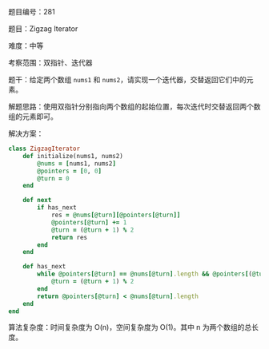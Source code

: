 题目编号：281

题目：Zigzag Iterator

难度：中等

考察范围：双指针、迭代器

题干：给定两个数组 `nums1` 和 `nums2`，请实现一个迭代器，交替返回它们中的元素。

解题思路：使用双指针分别指向两个数组的起始位置，每次迭代时交替返回两个数组的元素即可。

解决方案：

```ruby
class ZigzagIterator
    def initialize(nums1, nums2)
        @nums = [nums1, nums2]
        @pointers = [0, 0]
        @turn = 0
    end

    def next
        if has_next
            res = @nums[@turn][@pointers[@turn]]
            @pointers[@turn] += 1
            @turn = (@turn + 1) % 2
            return res
        end
    end

    def has_next
        while @pointers[@turn] == @nums[@turn].length && @pointers[(@turn + 1) % 2] < @nums[(@turn + 1) % 2].length
            @turn = (@turn + 1) % 2
        end
        return @pointers[@turn] < @nums[@turn].length
    end
end
```

算法复杂度：时间复杂度为 O(n)，空间复杂度为 O(1)。其中 n 为两个数组的总长度。